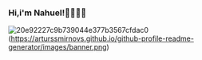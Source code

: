 ### Hi,i'm Nahuel!👋👨🏻‍💻
![20e92227c9b739044e377b3567cfdac0](https://user-images.githubusercontent.com/98673588/184474172-f59d7d03-900a-4c23-8f99-5daa29858cb5.gif)
(https://arturssmirnovs.github.io/github-profile-readme-generator/images/banner.png)
